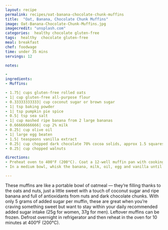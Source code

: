 ```yaml
---
layout: recipe
permalink: recipes/oat-banana-chocolate-chunk-muffins
title:  "Oat, Banana, Chocolate Chunk Muffins"
image: Oat-Banana-Chocolate-Chunk-Muffins.jpg
imagecredit: "unsplash.com"
categories:  healthy chocolate gluten-free
tags:  healthy  chocolate gluten-free
meal: breakfast
chef: foodwage
time: under 35 mins
servings: 12

notes:

- 
ingredients:
- Muffins:

- 1.75| cups gluten-free rolled oats
- 1| cup gluten-free all-purpose flour
- 0.33333333333| cup coconut sugar or brown sugar
- 1| tsp baking powder
- 1| tsp pumpkin pie spice
- 0.5| tsp sea salt
- 1| cup mashed ripe banana from 2 large bananas
- 0.66666666666| cup 2% milk
- 0.25| cup olive oil
- 1| large egg beaten
- 1.5| teaspoons vanilla extract
- 0.25| cup chopped dark chocolate 70% cocoa solids, approx 1.5 squares
- 0.25| cup chopped walnuts

directions:
- Preheat oven to 400°F (200°C). Coat a 12-well muffin pan with cooking spray and set aside. In a food processor, pulse the oats, flour blend, sugar, baking powder, pumpkin pie spice and salt to combine, about five 1-second pulses.
- In a medium bowl, whisk the banana, milk, oil, egg and vanilla until mostly smooth. Add to the food processor and pulse a few times, just to combine. Add the nuts and chocolate and pulse a few times to disperse them evenly. Use an ice cream scoop to fill the prepared pan. Bake until a toothpick inserted into the center of the largest muffin comes out clean, about 20 minutes. Immediately transfer to a wire rack and let cool.

---
```


These muffins are like a portable bowl of oatmeal — they’re filling thanks to the oats and nuts, just a little sweet with a touch of coconut sugar and ripe banana and full of antioxidants from nuts and dark chocolate chunks. With only 5 grams of added sugar per muffin, these are great when you’re craving something sweet but want to stay within your daily recommended added sugar intake (25g for women, 37g for men).
Leftover muffins can be frozen. Defrost overnight in refrigerator and then reheat in the oven for 10 minutes at 400°F (200°C).
